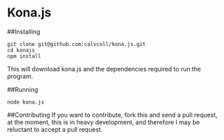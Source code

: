 # Kona.js

##Installing
``` shell
git clone git@github.com:calvcoll/kona.js.git
cd konajs
npm install
```
This will download kona.js and the dependencies required to run the program.

##Running
``` shell
node kona.js
```

##Contributing
If you want to contribute, fork this and send a pull request, at the moment, this is in heavy development, and therefore I may be reluctant to accept a pull request.
